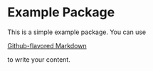 # Example Package

This is a simple example package. You can use

[Github-flavored Markdown](https://guides.github.com/features/mastering-markdown/)

to write your content.

